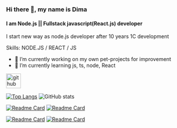### Hi there 👋, my name is Dima
#### I am Node.js || Fullstack javascript(React.js) developer
I start new way as node.js developer after 10 years 1C development

Skills: NODE.JS / REACT / JS

- 🔭 I’m currently working on my own pet-projects for improvement 
- 🌱 I’m currently learning js, ts, node, React 

[<img src='https://cdn.jsdelivr.net/npm/simple-icons@3.0.1/icons/github.svg' alt='github' height='40'>](https://github.com/smaylukk)  

[![Top Langs](https://github-readme-stats.vercel.app/api/top-langs/?username=smaylukk)](https://github.com/anuraghazra/github-readme-stats)
![GitHub stats](https://github-readme-stats.vercel.app/api?username=smaylukk&show_icons=true)  

[![Readme Card](https://github-readme-stats.vercel.app/api/pin/?username=smaylukk&repo=MyMoney)](https://github.com/smaylukk/MyMoney)
[![Readme Card](https://github-readme-stats.vercel.app/api/pin/?username=smaylukk&repo=ToDo-manager)](https://github.com/smaylukk/ToDo-manager)

[![Readme Card](https://github-readme-stats.vercel.app/api/pin/?username=smaylukk&repo=backend-template)](https://github.com/smaylukk/backend-template)
[![Readme Card](https://github-readme-stats.vercel.app/api/pin/?username=smaylukk&repo=frontend-template)](https://github.com/smaylukk/frontend-template)
